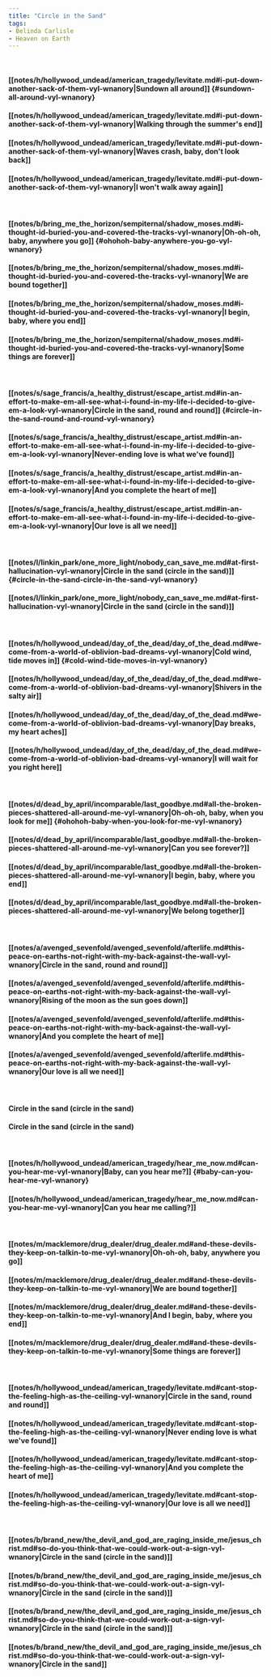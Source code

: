 ```yaml
---
title: "Circle in the Sand"
tags:
- Belinda Carlisle
- Heaven on Earth
---
```

&nbsp;
#### [[notes/h/hollywood_undead/american_tragedy/levitate.md#i-put-down-another-sack-of-them-vyl-wnanory|Sundown all around]] {#sundown-all-around-vyl-wnanory}
#### [[notes/h/hollywood_undead/american_tragedy/levitate.md#i-put-down-another-sack-of-them-vyl-wnanory|Walking through the summer's end]]
#### [[notes/h/hollywood_undead/american_tragedy/levitate.md#i-put-down-another-sack-of-them-vyl-wnanory|Waves crash, baby, don't look back]]
#### [[notes/h/hollywood_undead/american_tragedy/levitate.md#i-put-down-another-sack-of-them-vyl-wnanory|I won't walk away again]]
&nbsp;
#### [[notes/b/bring_me_the_horizon/sempiternal/shadow_moses.md#i-thought-id-buried-you-and-covered-the-tracks-vyl-wnanory|Oh-oh-oh, baby, anywhere you go]] {#ohohoh-baby-anywhere-you-go-vyl-wnanory}
#### [[notes/b/bring_me_the_horizon/sempiternal/shadow_moses.md#i-thought-id-buried-you-and-covered-the-tracks-vyl-wnanory|We are bound together]]
#### [[notes/b/bring_me_the_horizon/sempiternal/shadow_moses.md#i-thought-id-buried-you-and-covered-the-tracks-vyl-wnanory|I begin, baby, where you end]]
#### [[notes/b/bring_me_the_horizon/sempiternal/shadow_moses.md#i-thought-id-buried-you-and-covered-the-tracks-vyl-wnanory|Some things are forever]]
&nbsp;
#### [[notes/s/sage_francis/a_healthy_distrust/escape_artist.md#in-an-effort-to-make-em-all-see-what-i-found-in-my-life-i-decided-to-give-em-a-look-vyl-wnanory|Circle in the sand, round and round]] {#circle-in-the-sand-round-and-round-vyl-wnanory}
#### [[notes/s/sage_francis/a_healthy_distrust/escape_artist.md#in-an-effort-to-make-em-all-see-what-i-found-in-my-life-i-decided-to-give-em-a-look-vyl-wnanory|Never-ending love is what we've found]]
#### [[notes/s/sage_francis/a_healthy_distrust/escape_artist.md#in-an-effort-to-make-em-all-see-what-i-found-in-my-life-i-decided-to-give-em-a-look-vyl-wnanory|And you complete the heart of me]]
#### [[notes/s/sage_francis/a_healthy_distrust/escape_artist.md#in-an-effort-to-make-em-all-see-what-i-found-in-my-life-i-decided-to-give-em-a-look-vyl-wnanory|Our love is all we need]]
&nbsp;
#### [[notes/l/linkin_park/one_more_light/nobody_can_save_me.md#at-first-hallucination-vyl-wnanory|Circle in the sand (circle in the sand)]] {#circle-in-the-sand-circle-in-the-sand-vyl-wnanory}
#### [[notes/l/linkin_park/one_more_light/nobody_can_save_me.md#at-first-hallucination-vyl-wnanory|Circle in the sand (circle in the sand)]]
&nbsp;
#### [[notes/h/hollywood_undead/day_of_the_dead/day_of_the_dead.md#we-come-from-a-world-of-oblivion-bad-dreams-vyl-wnanory|Cold wind, tide moves in]] {#cold-wind-tide-moves-in-vyl-wnanory}
#### [[notes/h/hollywood_undead/day_of_the_dead/day_of_the_dead.md#we-come-from-a-world-of-oblivion-bad-dreams-vyl-wnanory|Shivers in the salty air]]
#### [[notes/h/hollywood_undead/day_of_the_dead/day_of_the_dead.md#we-come-from-a-world-of-oblivion-bad-dreams-vyl-wnanory|Day breaks, my heart aches]]
#### [[notes/h/hollywood_undead/day_of_the_dead/day_of_the_dead.md#we-come-from-a-world-of-oblivion-bad-dreams-vyl-wnanory|I will wait for you right here]]
&nbsp;
#### [[notes/d/dead_by_april/incomparable/last_goodbye.md#all-the-broken-pieces-shattered-all-around-me-vyl-wnanory|Oh-oh-oh, baby, when you look for me]] {#ohohoh-baby-when-you-look-for-me-vyl-wnanory}
#### [[notes/d/dead_by_april/incomparable/last_goodbye.md#all-the-broken-pieces-shattered-all-around-me-vyl-wnanory|Can you see forever?]]
#### [[notes/d/dead_by_april/incomparable/last_goodbye.md#all-the-broken-pieces-shattered-all-around-me-vyl-wnanory|I begin, baby, where you end]]
#### [[notes/d/dead_by_april/incomparable/last_goodbye.md#all-the-broken-pieces-shattered-all-around-me-vyl-wnanory|We belong together]]
&nbsp;
#### [[notes/a/avenged_sevenfold/avenged_sevenfold/afterlife.md#this-peace-on-earths-not-right-with-my-back-against-the-wall-vyl-wnanory|Circle in the sand, round and round]]
#### [[notes/a/avenged_sevenfold/avenged_sevenfold/afterlife.md#this-peace-on-earths-not-right-with-my-back-against-the-wall-vyl-wnanory|Rising of the moon as the sun goes down]]
#### [[notes/a/avenged_sevenfold/avenged_sevenfold/afterlife.md#this-peace-on-earths-not-right-with-my-back-against-the-wall-vyl-wnanory|And you complete the heart of me]]
#### [[notes/a/avenged_sevenfold/avenged_sevenfold/afterlife.md#this-peace-on-earths-not-right-with-my-back-against-the-wall-vyl-wnanory|Our love is all we need]]
&nbsp;
#### Circle in the sand (circle in the sand)
#### Circle in the sand (circle in the sand)
&nbsp;
#### [[notes/h/hollywood_undead/american_tragedy/hear_me_now.md#can-you-hear-me-vyl-wnanory|Baby, can you hear me?]] {#baby-can-you-hear-me-vyl-wnanory}
#### [[notes/h/hollywood_undead/american_tragedy/hear_me_now.md#can-you-hear-me-vyl-wnanory|Can you hear me calling?]]
&nbsp;
#### [[notes/m/macklemore/drug_dealer/drug_dealer.md#and-these-devils-they-keep-on-talkin-to-me-vyl-wnanory|Oh-oh-oh, baby, anywhere you go]]
#### [[notes/m/macklemore/drug_dealer/drug_dealer.md#and-these-devils-they-keep-on-talkin-to-me-vyl-wnanory|We are bound together]]
#### [[notes/m/macklemore/drug_dealer/drug_dealer.md#and-these-devils-they-keep-on-talkin-to-me-vyl-wnanory|And I begin, baby, where you end]]
#### [[notes/m/macklemore/drug_dealer/drug_dealer.md#and-these-devils-they-keep-on-talkin-to-me-vyl-wnanory|Some things are forever]]
&nbsp;
#### [[notes/h/hollywood_undead/american_tragedy/levitate.md#cant-stop-the-feeling-high-as-the-ceiling-vyl-wnanory|Circle in the sand, round and round]]
#### [[notes/h/hollywood_undead/american_tragedy/levitate.md#cant-stop-the-feeling-high-as-the-ceiling-vyl-wnanory|Never ending love is what we've found]]
#### [[notes/h/hollywood_undead/american_tragedy/levitate.md#cant-stop-the-feeling-high-as-the-ceiling-vyl-wnanory|And you complete the heart of me]]
#### [[notes/h/hollywood_undead/american_tragedy/levitate.md#cant-stop-the-feeling-high-as-the-ceiling-vyl-wnanory|Our love is all we need]]
&nbsp;
#### [[notes/b/brand_new/the_devil_and_god_are_raging_inside_me/jesus_christ.md#so-do-you-think-that-we-could-work-out-a-sign-vyl-wnanory|Circle in the sand (circle in the sand)]]
#### [[notes/b/brand_new/the_devil_and_god_are_raging_inside_me/jesus_christ.md#so-do-you-think-that-we-could-work-out-a-sign-vyl-wnanory|Circle in the sand (circle in the sand)]]
#### [[notes/b/brand_new/the_devil_and_god_are_raging_inside_me/jesus_christ.md#so-do-you-think-that-we-could-work-out-a-sign-vyl-wnanory|Circle in the sand (circle in the sand)]]
#### [[notes/b/brand_new/the_devil_and_god_are_raging_inside_me/jesus_christ.md#so-do-you-think-that-we-could-work-out-a-sign-vyl-wnanory|Circle in the sand]]
